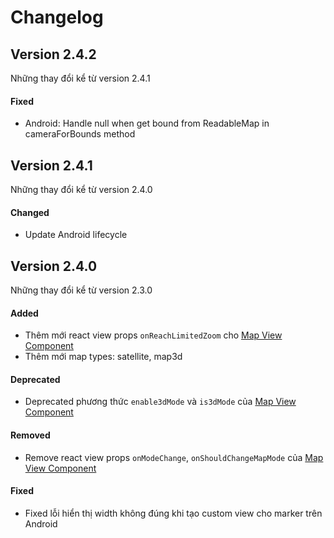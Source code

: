 # Changelog

## Version 2.4.2

Những thay đổi kể từ version 2.4.1

#### Fixed

- Android: Handle null when get bound from ReadableMap in cameraForBounds method

## Version 2.4.1

Những thay đổi kể từ version 2.4.0

#### Changed

- Update Android lifecycle

## Version 2.4.0

Những thay đổi kể từ version 2.3.0

#### Added

- Thêm mới react view props `onReachLimitedZoom` cho [Map View Component](guides/mapview.md)
- Thêm mới map types: satellite, map3d

<!-- #### Changed -->
#### Deprecated

- Deprecated phương thức `enable3dMode` và `is3dMode` của [Map View Component](guides/mapview.md)

#### Removed

- Remove react view props `onModeChange`, `onShouldChangeMapMode` của [Map View Component](guides/mapview.md)

#### Fixed

- Fixed lỗi hiển thị width không đúng khi tạo custom view cho marker trên Android

<!-- #### Security -->
